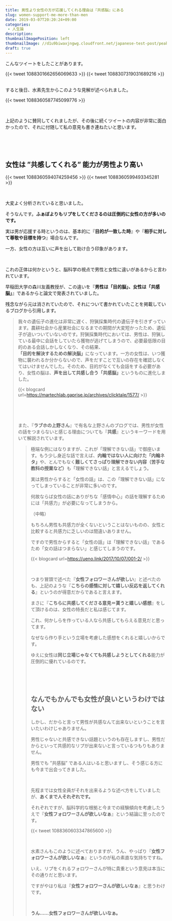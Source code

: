 ```yaml
---
title: 男性より女性の方が応援してくれる理由は『共感脳』にある
slug: women-support-me-more-than-men
date: 2019-03-07T20:20:24+09:00
categories: 
 - 人生論
description: 
thumbnailImagePosition: left
thumbnailImage: //d1u9biwaxjngwg.cloudfront.net/japanese-test-post/peak-140.jpg
draft: true
---
```

<!--more-->

こんなツイートをしたことがあります。

{{< tweet 1088301662656069633 >}}
{{< tweet 1088307319031689216 >}}
&nbsp;

すると後日、水素先生からこのような見解が述べられました。

{{< tweet 1088360587745099776 >}}
&nbsp;

&nbsp;

上記のように賛同してくれましたが、その後に続くツイートの内容が非常に面白かったので、それに付随して私の意見も書き連ねたいと思います。

&nbsp;

&nbsp;
<h2>女性は ”共感してくれる” 能力が男性より高い</h2>
{{< tweet 1088360594074259456 >}}
{{< tweet 1088360599493345281 >}}
&nbsp;

&nbsp;

大変よく分析されていると思いました。

そうなんです。<strong>ふぁぼよりもリプをしてくださるのは圧倒的に女性の方が多いのです。</strong>

実は男が応援する時というのは、基本的に『<strong>目的が一致した時</strong>』や『<strong>相手に対して尊敬や目標を持つ</strong>』場合なんです。

一方、女性の方は互いに声を出して助け合う印象があります。

&nbsp;

これの正体は何かというと、脳科学の視点で男性と女性に違いがあるからと言われています。

早稲田大学の森川友義教授が、この違いを『<strong>男性は「目的脳」、女性は「共感脳」</strong>』であるからと論文で発表されていました。

残念ながら元は消されていたので、それについて書かれていたことを掲載しているブログから引用します。
<blockquote>我々の遺伝子の進化は非常に遅く、狩猟採集時代の遺伝子を引きずっています。農耕社会から産業社会になるまでの期間が大変短かったため、遺伝子が追いついていないのです。狩猟採集時代においては、男性は、狩猟している最中に会話をしていたら獲物が逃げてしまうので、必要最低限の目的のある会話しかしなくなり、その結果、<strong>「目的を解決するための解決脳」</strong>になっています。一方の女性は、いつ獲物に襲われるか分からないので、声をだすことで互いの存在を確認しなくてはいけませんでした。そのため、目的がなくても会話をする必要があり、女性の脳は、<strong>声を出して共感し合う「共感脳」</strong>というものに進化しました。

{{< blogcard url=https://martechlab.gaprise.jp/archives/clicktale/1577/ >}}&nbsp;

&nbsp;

&nbsp;

また、『<strong>ラブホの上野さん</strong>』で有名な上野さんのブログでは、男性が女性の話をつまらないと感じる理由についても『<strong>共感</strong>』というキーワードを用いて解説されています。
<blockquote>極端な例にはなりますが、これが「理解できない話」で御座います。もう少し身近な話で言えば、<strong>内輪ではない人に向けた「内輪ネタ」</strong>や、とんでもなく<strong>難しくてさっぱり理解できない内容（苦手な教科の授業など）</strong>も「理解できない話」と言えるでしょう。

実は男性からすると「女性の話」は、この「理解できない話」になってしまっていることが非常に多いのです。

何故ならば女性の話にありがちな「感情中心」の話を理解するためには「共感力」が必要になってしまうから。

（中略）

もちろん男性も共感力が全くないということはないものの、女性と比較すると共感力に乏しいのは間違いありません。

ですので男性からすると「女性の話」は「理解できない話」であるため「女の話はつまらない」と感じてしまうのです。


{{< blogcard url=https://ueno.link/2017/10/07/001-2/ >}}&nbsp;

&nbsp;

つまり冒頭で述べた『<strong>女性フォロワーさんが欲しい</strong>』と述べたのも、上記のような『<strong>こちらの感情に対して嬉しい反応を返してくれる</strong>』というのが得意だからであると言えます。

まさに『<strong>こちらに共感してくださる意見＝貰うと嬉しい感想</strong>』をして頂けるのは、女性の特長だと私は感じてます。

これ、何かしらを作っている人なら共感してもらえる意見だと思ってます。

なぜなら作り手という立場を考慮した感想をくれると嬉しいからです。

ゆえに女性は<strong>同じ立場じゃなくても共感しようとしてくれる</strong>能力が圧倒的に優れているのです。

&nbsp;

&nbsp;
<h2>なんでもかんでも女性が良いというわけではない</h2>
しかし、だからと言って男性が共感なんて出来ないということを言いたいわけじゃありません。

男性じゃないと共感できない話題というのも存在しますし、男性だからといって共感的なリプが出来ないと言っているつもりもありません。

男性でも ”共感脳” である人はいると思いますし、そう感じる方にも今まで出会ってきました。

&nbsp;

先程までは女性全員がそれを出来るような述べ方をしていましたが、<strong>あくまで人それぞれです。</strong>

それぞれですが、脳科学的な根拠と今までの経験傾向を考慮したうえで『<strong>女性フォロワーさんが欲しいなぁ</strong>』という結論に至ったのです。

{{< tweet 1088360603347865600 >}}
&nbsp;

&nbsp;

水素さんもこのように述べておりますが、うん、やっぱり『<strong>女性フォロワーさんが欲しいなぁ</strong>』というのが私の素直な気持ちですね。

いえ、リプをくれるフォロワーさんが特に貴重という意見は本当にその通りだと思います。

ですがやはり私は『<strong>女性フォロワーさんが欲しいなぁ</strong>』と思うわけです。

&nbsp;

<strong>うん……女性フォロワーさんが欲しいなぁ。</strong>
